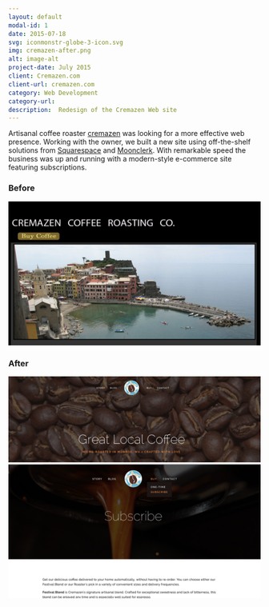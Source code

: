 ```yaml
---
layout: default
modal-id: 1
date: 2015-07-18
svg: iconmonstr-globe-3-icon.svg
img: cremazen-after.png
alt: image-alt
project-date: July 2015
client: Cremazen.com
client-url: cremazen.com
category: Web Development
category-url:
description:  Redesign of the Cremazen Web site
---
```


Artisanal coffee roaster [cremazen][cremazen] was looking for a more effective web presence.  Working with the owner, we built a new site using off-the-shelf solutions from [Squarespace][squarespace] and [Moonclerk][moonclerk].  With remarkable speed the business was up and running with a modern-style e-commerce site featuring subscriptions.

### Before

![Cremazen Before](img/portfolio/cremazen-before.png "Cremazen Before")

### After

![Cremazen After](img/portfolio/cremazen-after.png "Cremazen After")
![Cremazen After](img/portfolio/cremazen-after2.png "Cremazen After")

[cremazen]: http://cremazen.com
[squarespace]: http://squarespace.com
[moonclerk]: http://Moonclerk.com